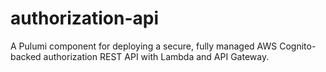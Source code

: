 # authorization-api
A Pulumi component for deploying a secure, fully managed AWS Cognito-backed authorization REST API with Lambda and API Gateway.
